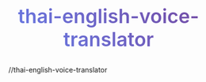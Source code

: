 # thai-english-voice-translator
//thai-english-voice-translator

<!DOCTYPE html>
<html lang="th">
<head>
    <meta charset="UTF-8">
    <meta name="viewport" content="width=device-width, initial-scale=1.0">
    <title>ระบบแปลภาษาไทยเป็นอังกฤษด้วยเสียง (Gemini AI)</title>
    <link rel="icon" href="https://makubtrader.com/ccdc/Favicon.png" type="image/png" sizes="16x16">
    <link rel="icon" href="https://makubtrader.com/ccdc/Favicon.png" type="image/png" sizes="32x32">
    <link rel="apple-touch-icon" href="https://makubtrader.com/ccdc/Favicon.png">
    <link rel="shortcut icon" href="https://makubtrader.com/ccdc/Favicon.png">
    <link href="https://fonts.googleapis.com/css2?family=Sarabun:wght@300;400;600&display=swap" rel="stylesheet">
    <style>
        /* General Styles */
        * {
            margin: 0;
            padding: 0;
            box-sizing: border-box;
        }

        body {
            font-family: 'Sarabun', sans-serif;
            background: linear-gradient(135deg, #667eea 0%, #764ba2 100%);
            min-height: 100vh;
            display: flex;
            justify-content: center;
            align-items: center;
            padding: 20px;
            color: #333;
        }

        .container {
            background: rgba(255, 255, 255, 0.95);
            border-radius: 20px;
            padding: 40px;
            box-shadow: 0 20px 40px rgba(0, 0, 0, 0.1);
            max-width: 800px;
            width: 100%;
            backdrop-filter: blur(10px);
        }

        h1 {
            text-align: center;
            color: #333;
            margin-bottom: 30px;
            font-size: 2.8em;
            background: linear-gradient(45deg, #667eea, #764ba2);
            -webkit-background-clip: text;
            -webkit-text-fill-color: transparent;
            background-clip: text;
            font-weight: 600;
        }

        .section {
            margin-bottom: 30px;
            padding: 25px;
            background: white;
            border-radius: 15px;
            box-shadow: 0 5px 15px rgba(0, 0, 0, 0.08);
            border: 1px solid rgba(102, 126, 234, 0.1);
        }

        .section h2 {
            color: #555;
            margin-bottom: 20px;
            font-size: 1.6em;
            display: flex;
            align-items: center;
            gap: 10px;
            font-weight: 500;
        }

        .icon {
            font-size: 1.2em;
            color: #764ba2;
        }

        /* API Key Section - ส่วนที่สำคัญ */
        .api-setup {
            margin-bottom: 30px;
            padding: 25px;
            background: linear-gradient(135deg, #f8f9ff 0%, #e8f2ff 100%);
            border-radius: 15px;
            box-shadow: 0 5px 15px rgba(0, 0, 0, 0.08);
            border: 2px solid #667eea;
            position: relative;
            overflow: hidden;
        }

        .api-setup::before {
            content: '';
            position: absolute;
            top: 0;
            left: 0;
            right: 0;
            height: 4px;
            background: linear-gradient(45deg, #667eea, #764ba2);
        }

        .api-setup .warning {
            background: #fff3cd;
            border-left: 5px solid #ffc107;
            padding: 15px;
            margin-bottom: 20px;
            border-radius: 8px;
            font-size: 0.95em;
            color: #856404;
            line-height: 1.6;
        }

        .api-setup .warning a {
            color: #667eea;
            font-weight: bold;
            text-decoration: none;
            border-bottom: 1px dotted #667eea;
        }

        .api-setup .warning a:hover {
            text-decoration: underline;
            color: #5a67d8;
        }

        .api-input-group {
            display: flex;
            gap: 10px;
            margin-bottom: 15px;
            flex-wrap: wrap;
        }

        .api-input {
            flex: 1;
            min-width: 250px;
            padding: 15px;
            border: 2px solid #e2e8f0;
            border-radius: 10px;
            font-size: 1em;
            background: white;
            transition: all 0.3s ease;
            font-family: 'Courier New', monospace;
        }

        .api-input:focus {
            outline: none;
            border-color: #667eea;
            box-shadow: 0 0 0 3px rgba(102, 126, 234, 0.1);
        }

        .api-input::placeholder {
            color: #a0aec0;
            font-style: italic;
        }

        .api-btn {
            padding: 15px 20px;
            border: none;
            border-radius: 10px;
            background: linear-gradient(45deg, #667eea, #764ba2);
            color: white;
            cursor: pointer;
            transition: all 0.3s ease;
            font-size: 1em;
            font-weight: 600;
            text-transform: uppercase;
            letter-spacing: 0.5px;
            box-shadow: 0 4px 15px rgba(102, 126, 234, 0.3);
        }

        .api-btn:hover {
            transform: translateY(-2px);
            box-shadow: 0 6px 20px rgba(102, 126, 234, 0.4);
        }

        .api-btn.remove {
            background: linear-gradient(45deg, #ff6b6b, #ee5a6f);
            box-shadow: 0 4px 15px rgba(255, 107, 107, 0.3);
        }

        .api-btn.remove:hover {
            box-shadow: 0 6px 20px rgba(255, 107, 107, 0.4);
        }

        .api-btn:disabled {
            opacity: 0.6;
            cursor: not-allowed;
            transform: none;
        }

        .api-status {
            margin-top: 15px;
            padding: 12px 15px;
            border-radius: 8px;
            font-size: 0.95em;
            font-weight: 600;
            text-align: center;
            background: #d4edda;
            color: #155724;
            border: 1px solid #c3e6cb;
            display: flex;
            align-items: center;
            justify-content: center;
            gap: 8px;
            cursor: pointer; /* เพิ่ม cursor: pointer เพื่อบ่งบอกว่าคลิกได้ */
        }

        .api-status::before {
            content: '✅';
            font-size: 1.2em;
        }

        /* Voice Controls */
        .voice-controls {
            display: flex;
            gap: 15px;
            margin-bottom: 20px;
            flex-wrap: wrap;
            justify-content: center;
        }

        .btn {
            padding: 12px 25px;
            border: none;
            border-radius: 25px;
            font-size: 16px;
            cursor: pointer;
            transition: all 0.3s ease;
            font-weight: 600;
            text-transform: uppercase;
            letter-spacing: 0.5px;
            display: flex;
            align-items: center;
            gap: 8px;
            box-shadow: 0 4px 8px rgba(0, 0, 0, 0.1);
        }

        .btn:hover {
            transform: translateY(-2px);
            box-shadow: 0 8px 20px rgba(0, 0, 0, 0.2);
        }

        .btn-primary {
            background: linear-gradient(45deg, #667eea, #764ba2);
            color: white;
        }

        .btn-danger {
            background: linear-gradient(45deg, #ff6b6b, #ee4c77);
            color: white;
        }

        .btn-success {
            background: linear-gradient(45deg, #2ecc71, #27ae60);
            color: white;
        }

        .btn-info {
            background: linear-gradient(45deg, #3498db, #2980b9);
            color: white;
        }

        .btn:disabled {
            opacity: 0.6;
            cursor: not-allowed;
            transform: none;
            box-shadow: none;
        }

        .recording {
            animation: pulse 1.5s infinite;
        }

        @keyframes pulse {
            0% { transform: scale(1); box-shadow: 0 4px 8px rgba(0, 0, 0, 0.1); }
            50% { transform: scale(1.03); box-shadow: 0 8px 20px rgba(0, 0, 0, 0.2); }
            100% { transform: scale(1); box-shadow: 0 4px 8px rgba(0, 0, 0, 0.1); }
        }

        textarea {
            width: 100%;
            min-height: 120px;
            padding: 15px;
            border: 2px solid #e0e0e0;
            border-radius: 12px;
            font-size: 1.1em;
            font-family: inherit;
            resize: vertical;
            transition: border-color 0.3s ease, background 0.3s ease;
            background: #fafafa;
        }

        textarea:focus {
            outline: none;
            border-color: #667eea;
            background: white;
        }

        .status {
            margin-top: 15px;
            padding: 12px;
            border-radius: 8px;
            font-weight: 500;
            text-align: center;
            transition: all 0.3s ease;
            font-size: 0.95em;
        }

        .status.listening {
            background: #e3f2fd;
            color: #1976d2;
            border: 1px solid #90caf9;
        }

        .status.processing {
            background: #fff3e0;
            color: #f57c00;
            border: 1px solid #ffcc02;
        }

        .status.error {
            background: #ffebee;
            color: #d32f2f;
            border: 1px solid #ffcdd2;
        }

        .status.success {
            background: #e8f5e8;
            color: #2e7d32;
            border: 1px solid #c8e6c9;
        }

        .status.info {
            background: #e3f2fd;
            color: #1976d2;
            border: 1px solid #90caf9;
        }

        .translate-btn {
            width: 100%;
            margin-top: 15px;
            padding: 15px;
            font-size: 18px;
        }

        .result-section {
            background: linear-gradient(135deg, #f5f7fa 0%, #e0e6f0 100%);
        }

        .wave-animation {
            display: inline-block;
            width: 20px;
            height: 20px;
            background: currentColor;
            border-radius: 50%;
            animation: wave 1.4s ease-in-out infinite both;
        }

        @keyframes wave {
            0%, 40%, 100% { transform: scaleY(0.4); }
            20% { transform: scaleY(1.0); }
        }

        /* Responsive Adjustments */
        @media (max-width: 768px) {
            .container {
                padding: 20px;
            }
            
            h1 {
                font-size: 2.2em;
            }
            
            .voice-controls {
                flex-direction: column;
                gap: 10px;
            }
            
            .btn {
                justify-content: center;
                width: 100%;
            }

            .api-input-group {
                flex-direction: column;
            }

            .api-input {
                min-width: 100%;
            }
        }
    </style>
</head>
<body>
    <div class="container">
        <h1>🎤 ระบบแปลภาษาไทยเป็นอังกฤษ</h1>
        
        <div class="api-setup" id="apiSetupSection">
            <h2><span class="icon">🔑</span> ตั้งค่า Gemini API Key</h2>
            <div class="warning">
                ⚠️ <strong>คำเตือนด้านความปลอดภัย:</strong> API Key ของคุณจะถูกเก็บในเบราว์เซอร์เท่านั้น และจะถูกล้างหากคุณล้างข้อมูลการเข้าชมเว็บไซต์<br>
                📝 หากยังไม่มี API Key สามารถสร้างได้ฟรีที่ 
                <a href="https://aistudio.google.com/app/apikey" target="_blank">Google AI Studio</a><br>
                💡 <strong>วิธีใช้:</strong> ใส่ API Key → กดบันทึก → เริ่มใช้งานได้เลย!
            </div>
            
            <div class="api-input-group">
                <input 
                    type="password" 
                    id="apiKeyInput" 
                    class="api-input" 
                    placeholder="ใส่ Gemini API Key ของคุณที่นี่... (เช่น: AIzaSyC...)" 
                    autocomplete="off"
                >
                <button class="api-btn" id="saveApiKeyBtn">
                    💾 บันทึก API Key
                </button>
            </div>
            
            <button class="api-btn remove" id="removeApiKeyBtn" style="display: none;">
                🗑️ ลบ API Key
            </button>
        </div>

        <div id="apiKeyStatusDisplay" class="api-status" style="display: none;">
            API Key ถูกตั้งค่าเรียบร้อยแล้ว! คลิกเพื่อแก้ไข.
        </div>

        <div class="section">
            <h2><span class="icon">🎙️</span> การบันทึกเสียง</h2>
            <div class="voice-controls">
                <button class="btn btn-primary" id="startBtn" disabled>
                    <span>🎤</span> เริ่มบันทึกเสียง
                </button>
                <button class="btn btn-danger" id="stopBtn" disabled>
                    <span>⏹️</span> หยุดบันทึก
                </button>
                <button class="btn btn-success" id="clearBtn">
                    <span>🗑️</span> ล้างข้อมูล
                </button>
            </div>
            <div class="status" id="status">กรุณาใส่ Gemini API Key ก่อนใช้งาน</div>
        </div>

        <div class="section">
            <h2><span class="icon">🇹🇭</span> ข้อความภาษาไทย</h2>
            <textarea id="thaiText" placeholder="พิมพ์ข้อความภาษาไทยหรือใช้การบันทึกเสียง..."></textarea>
            <button class="btn btn-primary translate-btn" id="translateBtn" disabled>
                <span>🔄</span> แปลเป็นภาษาอังกฤษ
            </button>
        </div>

        <div class="section result-section">
            <h2><span class="icon">🇺🇸</span> ผลการแปล (ภาษาอังกฤษ)</h2>
            <textarea id="englishText" placeholder="ผลการแปลจะแสดงที่นี่..." readonly></textarea>
            <button class="btn btn-info translate-btn" id="listenEnglishBtn" disabled>
                <span>🔊</span> อ่านออกเสียง (อังกฤษ)
            </button>
        </div>
    </div>

    <script>
        class ThaiVoiceTranslator {
            constructor() {
                this.recognition = null;
                this.isRecording = false;
                this.geminiApiKey = localStorage.getItem('geminiApiKey') || '';
                this.speechSynthesisUtterance = null;

                this.initializeElements();
                this.setupSpeechRecognition();
                this.setupEventListeners();
                this.checkApiKeyStatus();
            }

            initializeElements() {
                this.apiSetupSection = document.getElementById('apiSetupSection'); // ส่วน API Key ทั้งหมด
                this.apiKeyInput = document.getElementById('apiKeyInput');
                this.saveApiKeyBtn = document.getElementById('saveApiKeyBtn');
                this.removeApiKeyBtn = document.getElementById('removeApiKeyBtn');
                this.apiKeyStatusDisplay = document.getElementById('apiKeyStatusDisplay'); // สถานะที่แสดงแทนส่วน API Key

                this.startBtn = document.getElementById('startBtn');
                this.stopBtn = document.getElementById('stopBtn');
                this.clearBtn = document.getElementById('clearBtn');
                this.translateBtn = document.getElementById('translateBtn');
                this.listenEnglishBtn = document.getElementById('listenEnglishBtn');
                this.statusDiv = document.getElementById('status');
                this.thaiText = document.getElementById('thaiText');
                this.englishText = document.getElementById('englishText');
            }

            checkApiKeyStatus() {
                if (this.geminiApiKey) {
                    this.apiSetupSection.style.display = 'none'; // ซ่อนส่วน API Key
                    this.apiKeyStatusDisplay.style.display = 'flex'; // แสดงสถานะ API Key
                    this.updateStatus('พร้อมใช้งาน! กดปุ่ม "เริ่มบันทึกเสียง" เพื่อเริ่มต้น', 'success');
                    this.enableAllFeatures();
                } else {
                    this.apiSetupSection.style.display = 'block'; // แสดงส่วน API Key
                    this.apiKeyInput.value = '';
                    this.apiKeyInput.disabled = false;
                    this.saveApiKeyBtn.style.display = 'inline-block';
                    this.removeApiKeyBtn.style.display = 'none';
                    this.apiKeyStatusDisplay.style.display = 'none'; // ซ่อนสถานะ API Key
                    this.updateStatus('กรุณาใส่ Gemini API Key ก่อนใช้งาน', 'error');
                    this.disableAllFeatures();
                }
            }

            enableAllFeatures() {
                this.startBtn.disabled = false;
                this.updateTranslateButtonState();
            }

            disableAllFeatures() {
                this.startBtn.disabled = true;
                this.translateBtn.disabled = true;
                this.stopBtn.disabled = true;
                this.listenEnglishBtn.disabled = true;
            }

            saveApiKey() {
                const inputKey = this.apiKeyInput.value.trim();
                if (!inputKey) {
                    alert('กรุณาใส่ Gemini API Key ก่อนบันทึก');
                    return;
                }
                
                // Basic validation for API key length
                if (inputKey.length < 20 || !inputKey.startsWith('AIza')) { // Common prefix for Google API keys
                    alert('API Key ดูเหมือนจะไม่ถูกต้อง กรุณาตรวจสอบอีกครั้ง (เช่น: AIzaSyC...)');
                    return;
                }

                this.geminiApiKey = inputKey;
                localStorage.setItem('geminiApiKey', this.geminiApiKey);
                this.checkApiKeyStatus(); // เรียกเพื่อซ่อนส่วน API Key
                this.updateStatus('บันทึก API Key เรียบร้อย! พร้อมใช้งาน', 'success');
            }

            removeApiKey() {
                if (confirm('คุณแน่ใจหรือไม่ว่าต้องการลบ API Key?')) {
                    localStorage.removeItem('geminiApiKey');
                    this.geminiApiKey = '';
                    this.checkApiKeyStatus(); // เรียกเพื่อแสดงส่วน API Key อีกครั้ง
                    this.clearAll();
                    this.updateStatus('ลบ API Key เรียบร้อย กรุณาใส่ API Key ใหม่', 'info');
                }
            }

            setupSpeechRecognition() {
                if (!('webkitSpeechRecognition' in window) && !('SpeechRecognition' in window)) {
                    this.updateStatus('เบราว์เซอร์ของคุณไม่รองรับการรู้จำเสียง โปรดใช้ Chrome หรือ Edge', 'error');
                    return;
                }

                const SpeechRecognition = window.SpeechRecognition || window.webkitSpeechRecognition;
                this.recognition = new SpeechRecognition();
                
                this.recognition.continuous = true;
                this.recognition.interimResults = true;
                this.recognition.lang = 'th-TH'; // ตั้งค่าภาษาเป็นภาษาไทย

                this.recognition.onstart = () => {
                    this.isRecording = true;
                    this.updateStatus('กำลังฟัง... <span class="wave-animation"></span>', 'listening');
                    this.startBtn.disabled = true;
                    this.stopBtn.disabled = false;
                    this.startBtn.classList.add('recording');
                    this.thaiText.value = ''; // เคลียร์ข้อความเก่าเมื่อเริ่มบันทึกใหม่
                    this.englishText.value = ''; // เคลียร์ผลแปลเก่าด้วย
                    this.updateListenButtonState(); // อัปเดตสถานะปุ่มอ่านออกเสียง
                };

                this.recognition.onresult = (event) => {
                    let finalTranscript = '';
                    let interimTranscript = '';

                    for (let i = event.resultIndex; i < event.results.length; i++) {
                        const transcript = event.results[i][0].transcript;
                        if (event.results[i].isFinal) {
                            finalTranscript += transcript;
                        } else {
                            interimTranscript += transcript;
                        }
                    }

                    this.thaiText.value = finalTranscript + interimTranscript;
                    
                    if (finalTranscript) {
                        this.updateStatus('พบข้อความแล้ว กำลังรอให้คุณพูดจบ...', 'success');
                    }
                    this.updateTranslateButtonState();
                };

                this.recognition.onerror = (event) => {
                    let errorMessage = 'เกิดข้อผิดพลาดในการรู้จำเสียง';
                    if (event.error === 'no-speech') {
                        errorMessage = 'ไม่พบเสียงพูด';
                    } else if (event.error === 'not-allowed') {
                        errorMessage = 'ไม่ได้รับอนุญาตให้ใช้ไมโครโฟน กรุณาอนุญาตในเบราว์เซอร์';
                    } else if (event.error === 'aborted') {
                        errorMessage = 'การบันทึกเสียงถูกยกเลิก';
                    }
                    this.updateStatus(errorMessage, 'error');
                    this.stopRecording();
                };

                this.recognition.onend = () => {
                    this.stopRecording();
                    if (this.thaiText.value.trim()) {
                        this.updateStatus('บันทึกเสียงเสร็จสิ้น กำลังแปลภาษา...', 'processing'); // อัปเดตสถานะก่อนแปล
                        this.translateText(); // เรียกฟังก์ชันแปลภาษาอัตโนมัติ
                    } else { // หากไม่มีข้อความจากการบันทึกเสียง
                        this.updateStatus('กดปุ่ม "เริ่มบันทึกเสียง" เพื่อเริ่มต้น', 'info');
                    }
                };
            }

            setupEventListeners() {
                this.saveApiKeyBtn.addEventListener('click', () => this.saveApiKey());
                this.removeApiKeyBtn.addEventListener('click', () => this.removeApiKey());
                this.apiKeyInput.addEventListener('keypress', (e) => {
                    if (e.key === 'Enter') this.saveApiKey();
                });
                // เพิ่ม Event Listener สำหรับการคลิกที่สถานะ API Key
                this.apiKeyStatusDisplay.addEventListener('click', () => {
                    this.apiSetupSection.style.display = 'block'; // แสดงส่วน API Key
                    this.apiKeyStatusDisplay.style.display = 'none'; // ซ่อนสถานะ API Key
                    this.apiKeyInput.value = this.geminiApiKey; // แสดง key เต็มๆ ในช่อง input
                    this.apiKeyInput.disabled = false;
                    this.saveApiKeyBtn.style.display = 'inline-block';
                    this.removeApiKeyBtn.style.display = 'inline-block';
                    this.apiKeyInput.focus(); // ให้ cursor ไปที่ input เพื่อแก้ไขได้เลย
                    this.updateStatus('คุณกำลังแก้ไข API Key', 'info');
                    this.disableAllFeatures(); // ปิดการใช้งานอื่นๆ ชั่วคราว
                });
                
                this.startBtn.addEventListener('click', () => this.startRecording());
                this.stopBtn.addEventListener('click', () => this.stopRecording());
                this.clearBtn.addEventListener('click', () => this.clearAll());
                this.translateBtn.addEventListener('click', () => this.translateText());
                this.listenEnglishBtn.addEventListener('click', () => this.speakEnglishText());
                
                // ตรวจสอบการเปลี่ยนแปลงของ Thai text เพื่ออัปเดตสถานะปุ่มแปล
                this.thaiText.addEventListener('input', () => this.updateTranslateButtonState());
                // ตรวจสอบการเปลี่ยนแปลงของ English text เพื่ออัปเดตสถานะปุ่มอ่านออกเสียง
                this.englishText.addEventListener('input', () => this.updateListenButtonState());
            }

            updateStatus(message, type) {
                this.statusDiv.innerHTML = message;
                this.statusDiv.className = 'status'; // Reset classes
                if (type) {
                    this.statusDiv.classList.add(type);
                }
            }

            updateTranslateButtonState() {
                this.translateBtn.disabled = !this.thaiText.value.trim() || !this.geminiApiKey;
            }

            updateListenButtonState() {
                this.listenEnglishBtn.disabled = !this.englishText.value.trim();
            }

            startRecording() {
                if (!this.geminiApiKey) {
                    this.updateStatus('กรุณาใส่ Gemini API Key ก่อนใช้งาน', 'error');
                    return;
                }
                if (this.recognition && !this.isRecording) {
                    this.recognition.start();
                }
            }

            stopRecording() {
                if (this.recognition && this.isRecording) {
                    this.recognition.stop();
                }
                this.isRecording = false;
                this.startBtn.disabled = !this.geminiApiKey; // ถ้าไม่มี API Key ปุ่มก็ยังปิดอยู่
                this.stopBtn.disabled = true;
                this.startBtn.classList.remove('recording');
            }

            clearAll() {
                this.thaiText.value = '';
                this.englishText.value = '';
                if(this.geminiApiKey) { // หากมี API Key อยู่แล้ว ค่อยแสดงสถานะว่าล้างข้อมูลสำเร็จ
                    this.updateStatus('ล้างข้อมูลเรียบร้อย', 'success');
                } else { // ถ้าไม่มี API Key ก็กลับไปสถานะให้ใส่ API Key
                    this.updateStatus('กรุณาใส่ Gemini API Key ก่อนใช้งาน', 'error');
                }
                this.updateTranslateButtonState();
                this.updateListenButtonState();
                
                if (this.isRecording) {
                    this.stopRecording();
                }
                if (window.speechSynthesis.speaking) {
                    window.speechSynthesis.cancel();
                }
            }

            async translateText() {
                const text = this.thaiText.value.trim();
                if (!text) {
                    this.updateStatus('กรุณากรอกข้อความภาษาไทย', 'error');
                    this.englishText.value = '';
                    this.updateListenButtonState();
                    return;
                }
                if (!this.geminiApiKey) {
                    this.updateStatus('กรุณาใส่ Gemini API Key ก่อนใช้งาน', 'error');
                    this.englishText.value = '';
                    this.updateListenButtonState();
                    return;
                }

                this.updateStatus('กำลังแปลภาษา...', 'processing');
                this.translateBtn.disabled = true;
                this.englishText.value = 'Translating...'; // แสดงข้อความกำลังแปล

                try {
                    // *** แก้ไขตรงนี้: เปลี่ยนโมเดลเป็น gemini-1.5-flash ***
                    const API_URL = `https://generativelanguage.googleapis.com/v1beta/models/gemini-1.5-flash:generateContent?key=${this.geminiApiKey}`;
                    
                    // ปรับ Prompt ให้ชัดเจนขึ้น
                    const prompt = `Translate the following Thai text to English. Respond only with the English translation, without any additional comments, prefixes, or explanations, and avoid markdown if possible.
                    
                    Thai: "${text}"
                    
                    English:`;

                    const response = await fetch(API_URL, {
                        method: 'POST',
                        headers: {
                            'Content-Type': 'application/json',
                        },
                        body: JSON.stringify({
                            contents: [{ parts: [{ text: prompt }] }],
                            generationConfig: { 
                                temperature: 0.2, // สามารถปรับค่านี้ได้ (0.0-1.0) เพื่อควบคุมความคิดสร้างสรรค์ (ต่ำ = ตรงตัว, สูง = สร้างสรรค์)
                                maxOutputTokens: 200 // จำกัดจำนวน token ของผลลัพธ์
                            }
                        })
                    });

                    if (!response.ok) {
                           const errorData = await response.json();
                           // ตรวจสอบ error code จาก Gemini API เพื่อให้ข้อความละเอียดขึ้น
                           if (errorData.error && errorData.error.status === 'RESOURCE_EXHAUSTED') {
                                throw new Error('โควต้าการใช้งาน API หมด กรุณาลองใหม่ภายหลัง หรือตรวจสอบการเรียกใช้งาน');
                           }
                           throw new Error(errorData.error.message || `HTTP error! status: ${response.status}`);
                    }

                    const data = await response.json();
                    
                    if (data.candidates && data.candidates[0] && data.candidates[0].content && data.candidates[0].content.parts[0]) {
                        let translatedText = data.candidates[0].content.parts[0].text.trim();
                        // บางครั้ง Gemini อาจจะเพิ่ม "English:" มาให้ ถึงแม้จะสั่งแล้วก็ตาม
                        if (translatedText.toLowerCase().startsWith('english:')) {
                            translatedText = translatedText.substring('english:'.length).trim();
                        }
                        this.englishText.value = translatedText;
                        this.updateStatus('แปลภาษาเสร็จสิ้น', 'success');
                        this.updateListenButtonState();
                        this.speakEnglishText(); // เรียกอ่านออกเสียงอัตโนมัติเมื่อแปลเสร็จ
                    } else {
                        // เพิ่มการตรวจสอบกรณีที่โมเดลอาจจะถูก blocked หรือไม่ให้ผลลัพธ์
                        if (data.promptFeedback && data.promptFeedback.blockReason) {
                            throw new Error(`คำร้องขอถูกบล็อก: ${data.promptFeedback.blockReason}. อาจเป็นเพราะเนื้อหาไม่เหมาะสม.`);
                        }
                        throw new Error('ไม่ได้รับการตอบสนองที่คาดหวังจาก Gemini API หรือผลลัพธ์ว่างเปล่า');
                    }
                } catch (error) {
                    console.error('Translation error with Gemini:', error);
                    let errorMessage = 'ไม่สามารถแปลภาษาได้';
                    if (error.message.includes('API key not valid')) {
                        errorMessage = 'API Key ไม่ถูกต้อง กรุณาตรวจสอบและใส่ใหม่';
                    } else if (error.message.includes('Quota') || error.message.includes('โควต้า')) {
                        errorMessage = 'โควต้าการใช้งาน API หมด กรุณาลองใหม่ภายหลัง';
                    } else if (error.message.includes('blocked')) {
                        errorMessage = `เกิดข้อผิดพลาด: ${error.message}`;
                    }
                    else {
                        errorMessage = `เกิดข้อผิดพลาด: ${error.message}`;
                    }
                    this.updateStatus(errorMessage, 'error');
                    this.englishText.value = `Error: ${errorMessage}`;
                } finally {
                    this.translateBtn.disabled = !this.thaiText.value.trim() || !this.geminiApiKey; // ให้ปุ่มกลับมาใช้งานได้ถ้ามีข้อความและ API Key
                }
            }

            speakEnglishText() {
                const text = this.englishText.value.trim();
                if (!text) {
                    this.updateStatus('ไม่มีข้อความภาษาอังกฤษให้อ่าน', 'info');
                    return;
                }

                if (window.speechSynthesis.speaking) {
                    window.speechSynthesis.cancel(); // หยุดการอ่านเสียงที่กำลังดำเนินอยู่
                }

                this.speechSynthesisUtterance = new SpeechSynthesisUtterance(text);
                this.speechSynthesisUtterance.lang = 'en-US'; // ตั้งค่าภาษาเป็นภาษาอังกฤษ
                // สามารถเลือก voice ได้ถ้าต้องการ
                // const voices = window.speechSynthesis.getVoices();
                // this.speechSynthesisUtterance.voice = voices.find(voice => voice.lang === 'en-US');

                this.speechSynthesisUtterance.onerror = (event) => {
                    console.error('Speech synthesis error:', event.error);
                    this.updateStatus(`ไม่สามารถอ่านออกเสียงได้: ${event.error}`, 'error');
                };
                this.speechSynthesisUtterance.onstart = () => {
                    this.updateStatus('กำลังอ่านออกเสียง...', 'processing');
                    this.listenEnglishBtn.disabled = true; // ปิดปุ่มระหว่างอ่าน
                };
                this.speechSynthesisUtterance.onend = () => {
                    this.updateStatus('อ่านออกเสียงเสร็จสิ้น', 'success');
                    this.listenEnglishBtn.disabled = false; // เปิดปุ่มเมื่ออ่านจบ
                };

                window.speechSynthesis.speak(this.speechSynthesisUtterance);
            }
        }

        // เมื่อ DOM โหลดเสร็จ ให้เริ่มต้นการทำงานของ Translator
        document.addEventListener('DOMContentLoaded', () => {
            new ThaiVoiceTranslator();
        });
    </script>
</body>
</html>

